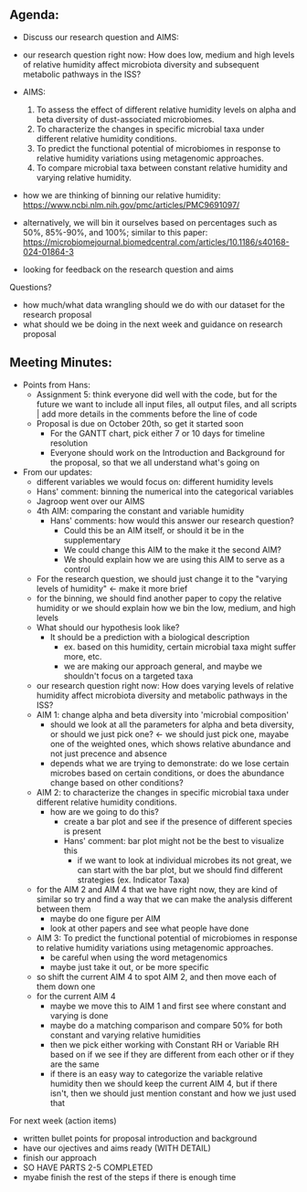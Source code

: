 ## Agenda: 
- Discuss our research question and AIMS:
- our research question right now: How does low, medium and high levels of relative humidity affect microbiota diversity and subsequent metabolic pathways in the ISS?
- AIMS:
  1. To assess the effect of different relative humidity levels on alpha and beta diversity of dust-associated microbiomes.
  2. To characterize the changes in specific microbial taxa under different relative humidity conditions.
  3. To predict the functional potential of microbiomes in response to relative humidity variations using metagenomic approaches.
  4. To compare microbial taxa between constant relative humidity and varying relative humidity.
- how we are thinking of binning our relative humidity: https://www.ncbi.nlm.nih.gov/pmc/articles/PMC9691097/
- alternatively, we will bin it ourselves based on percentages such as 50%, 85%-90%, and 100%; similar to this paper: https://microbiomejournal.biomedcentral.com/articles/10.1186/s40168-024-01864-3
  
- looking for feedback on the research question and aims

Questions?
- how much/what data wrangling should we do with our dataset for the research proposal
- what should we be doing in the next week and guidance on research proposal

## Meeting Minutes:
- Points from Hans:
  - Assignment 5: think everyone did well with the code, but for the future we want to include all input files, all output files, and all scripts | add more details in the comments before the line of code
  - Proposal is due on October 20th, so get it started soon
    - For the GANTT chart, pick either 7 or 10 days for timeline resolution
    - Everyone should work on the Introduction and Background for the proposal, so that we all understand what's going on
- From our updates:
  -  different variables we would focus on: different humidity levels
  -  Hans' comment: binning the numerical into the categorical variables
  -  Jagroop went over our AIMS
    - 4th AIM: comparing the constant and variable humidity
      - Hans' comments: how would this answer our research question?
        -   Could this be an AIM itself, or should it be in the supplementary
        -   We could change this AIM to the make it the second AIM?
        -   We should explain how we are using this AIM to serve as a control
   - For the research question, we should just change it to the "varying levels of humidity" <- make it more brief
   - for the binning, we should find another paper to copy the relative humidity or we should explain how we bin the low, medium, and high levels
   - What should our hypothesis look like?
     - It should be a prediction with a biological description
       - ex. based on this humidity, certain microbial taxa might suffer more, etc.
       - we are making our approach general, and maybe we shouldn't focus on a targeted taxa
   - our research question right now: How does varying levels of relative humidity affect microbiota diversity and metabolic pathways in the ISS?
   - AIM 1: change alpha and beta diversity into 'microbial composition'
     - should we look at all the parameters for alpha and beta diversity, or should we just pick one? <- we should just pick one, mayabe one of the weighted ones, which shows relative abundance and not just precence and absence
     - depends what we are trying to demonstrate: do we lose certain microbes based on certain conditions, or does the abundance change based on other conditions?
   - AIM 2: to characterize the changes in specific microbial taxa under different relative humidity conditions.
     - how are we going to do this?
       - create a bar plot and see if the presence of different species is present
       - Hans' comment: bar plot might not be the best to visualize this
         - if we want to look at individual microbes its not great, we can start with the bar plot, but we should find different strategies (ex. Indicator Taxa)
   - for the AIM 2 and AIM 4 that we have right now, they are kind of similar so try and find a way that we can make the analysis different between them
     - maybe do one figure per AIM
     - look at other papers and see what people have done
   - AIM 3: To predict the functional potential of microbiomes in response to relative humidity variations using metagenomic approaches.
     - be careful when using the word metagenomics
     - maybe just take it out, or be more specific
  - so shift the current AIM 4 to spot AIM 2, and then move each of them down one
  - for the current AIM 4
    - maybe we move this to AIM 1 and first see where constant and varying is done
    - maybe do a matching comparison and compare 50% for both constant and varying relative humidities
    - then we pick either working with Constant RH or Variable RH based on if we see if they are different from each other or if they are the same
    - if there is an easy way to categorize the variable relative humidity then we should keep the current AIM 4, but if there isn't, then we should just mention constant and how we just used that

For next week (action items)
- written bullet points for proposal introduction and background
- have our ojectives and aims ready (WITH DETAIL)
- finish our approach
- SO HAVE PARTS 2-5 COMPLETED
- myabe finish the rest of the steps if there is enough time
       
